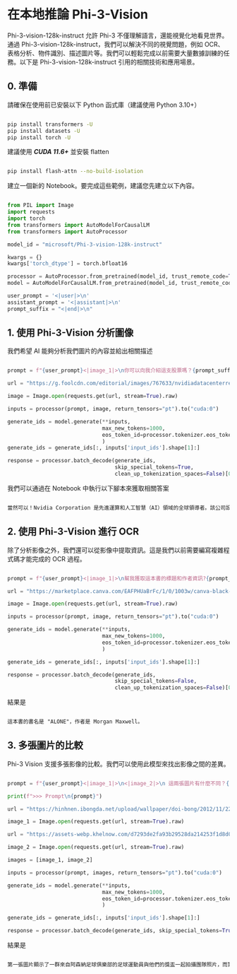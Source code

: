 ﻿# **在本地推論 Phi-3-Vision**

Phi-3-vision-128k-instruct 允許 Phi-3 不僅理解語言，還能視覺化地看見世界。通過 Phi-3-vision-128k-instruct，我們可以解決不同的視覺問題，例如 OCR、表格分析、物件識別、描述圖片等。我們可以輕鬆完成以前需要大量數據訓練的任務。以下是 Phi-3-vision-128k-instruct 引用的相關技術和應用場景。

## **0. 準備**

請確保在使用前已安裝以下 Python 函式庫（建議使用 Python 3.10+）

```bash

pip install transformers -U
pip install datasets -U
pip install torch -U

```

建議使用 ***CUDA 11.6+*** 並安裝 flatten

```bash

pip install flash-attn --no-build-isolation

```

建立一個新的 Notebook。要完成這些範例，建議您先建立以下內容。

```python

from PIL import Image
import requests
import torch
from transformers import AutoModelForCausalLM
from transformers import AutoProcessor

model_id = "microsoft/Phi-3-vision-128k-instruct"

kwargs = {}
kwargs['torch_dtype'] = torch.bfloat16

processor = AutoProcessor.from_pretrained(model_id, trust_remote_code=True)
model = AutoModelForCausalLM.from_pretrained(model_id, trust_remote_code=True, torch_dtype="auto").cuda()

user_prompt = '<|user|>\n'
assistant_prompt = '<|assistant|>\n'
prompt_suffix = "<|end|>\n"

```

## **1. 使用 Phi-3-Vision 分析圖像**

我們希望 AI 能夠分析我們圖片的內容並給出相關描述

```python

prompt = f"{user_prompt}<|image_1|>\n你可以向我介紹這支股票嗎？{prompt_suffix}{assistant_prompt}"

url = "https://g.foolcdn.com/editorial/images/767633/nvidiadatacenterrevenuefy2017tofy2024.png"

image = Image.open(requests.get(url, stream=True).raw)

inputs = processor(prompt, image, return_tensors="pt").to("cuda:0")

generate_ids = model.generate(**inputs,
                              max_new_tokens=1000,
                              eos_token_id=processor.tokenizer.eos_token_id,
                              )
generate_ids = generate_ids[:, inputs['input_ids'].shape[1]:]

response = processor.batch_decode(generate_ids,
                                  skip_special_tokens=True,
                                  clean_up_tokenization_spaces=False)[0]

```

我們可以通過在 Notebook 中執行以下腳本來獲取相關答案

```txt

當然可以！Nvidia Corporation 是先進運算和人工智慧（AI）領域的全球領導者。該公司設計和開發圖形處理單元（GPUs），這些是用於處理和渲染圖像和影片的專用硬體加速器。Nvidia 的 GPUs 被廣泛應用於專業視覺化、資料中心和遊戲領域。該公司還提供軟體和服務，以增強其 GPUs 的功能。Nvidia 的創新技術在各行各業中都有應用，包括汽車、醫療保健和娛樂。該公司的股票是公開交易的，可以在主要的股票交易所找到。

```

## **2. 使用 Phi-3-Vision 進行 OCR**

除了分析影像之外，我們還可以從影像中提取資訊。這是我們以前需要編寫複雜程式碼才能完成的 OCR 過程。

```python

prompt = f"{user_prompt}<|image_1|>\n幫我獲取這本書的標題和作者資訊?{prompt_suffix}{assistant_prompt}"

url = "https://marketplace.canva.com/EAFPHUaBrFc/1/0/1003w/canva-black-and-white-modern-alone-story-book-cover-QHBKwQnsgzs.jpg"

image = Image.open(requests.get(url, stream=True).raw)

inputs = processor(prompt, image, return_tensors="pt").to("cuda:0")

generate_ids = model.generate(**inputs,
                              max_new_tokens=1000,
                              eos_token_id=processor.tokenizer.eos_token_id,
                              )

generate_ids = generate_ids[:, inputs['input_ids'].shape[1]:]

response = processor.batch_decode(generate_ids,
                                  skip_special_tokens=False,
                                  clean_up_tokenization_spaces=False)[0]

```

結果是

```txt

這本書的書名是 "ALONE"，作者是 Morgan Maxwell。

```

## **3. 多張圖片的比較**

Phi-3 Vision 支援多張影像的比較。我們可以使用此模型來找出影像之間的差異。

```python

prompt = f"{user_prompt}<|image_1|>\n<|image_2|>\n 這兩張圖片有什麼不同？{prompt_suffix}{assistant_prompt}"

print(f">>> Prompt\n{prompt}")

url = "https://hinhnen.ibongda.net/upload/wallpaper/doi-bong/2012/11/22/arsenal-wallpaper-free.jpg"

image_1 = Image.open(requests.get(url, stream=True).raw)

url = "https://assets-webp.khelnow.com/d7293de2fa93b29528da214253f1d8d0/news/uploads/2021/07/Arsenal-1024x576.jpg.webp"

image_2 = Image.open(requests.get(url, stream=True).raw)

images = [image_1, image_2]

inputs = processor(prompt, images, return_tensors="pt").to("cuda:0")

generate_ids = model.generate(**inputs,
                              max_new_tokens=1000,
                              eos_token_id=processor.tokenizer.eos_token_id,
                              )

generate_ids = generate_ids[:, inputs['input_ids'].shape[1]:]

response = processor.batch_decode(generate_ids, skip_special_tokens=True, clean_up_tokenization_spaces=False)[0]

```

結果是

```txt

第一張圖片顯示了一群來自阿森納足球俱樂部的足球運動員與他們的獎盃一起拍攝團隊照片，而第二張圖片顯示了一群來自阿森納足球俱樂部的足球運動員在背景中與大量球迷一起慶祝勝利。兩張圖片之間的區別在於拍攝照片的背景，第一張圖片側重於團隊和他們的獎盃，第二張圖片捕捉到了慶祝和勝利的時刻。

```

